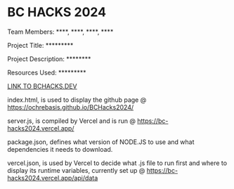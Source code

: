 # BC HACKS 2024

Team Members: ****, ****, ****, ****

Project Title: *********

Project Description: ********

Resources Used: *********

[LINK TO BCHACKS.DEV](https://www.bchacks.dev/)

index.html, is used to display the github page @ https://ochrebasis.github.io/BCHacks2024/

server.js, is compiled by Vercel and is run @ https://bc-hacks2024.vercel.app/

package.json, defines what version of NODE.JS to use and what dependencies it needs to download.

vercel.json, is used by Vercel to decide what .js file to run first and where to display its runtime variables, currently set up @ https://bc-hacks2024.vercel.app/api/data